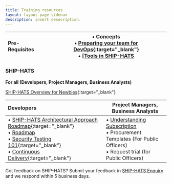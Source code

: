```yaml
---
title: Training resources
layout: layout-page-sidenav
description: insert desecription.
---
```

| Pre-Requisites | •	Concepts<br />•	[Preparing your team for DevOps](https://www.youtube.com/watch?v=wgW-8vvK5sMte){:target="_blank"}<br />•	[[Tools in SHIP-HATS](./training/tools)<br />|
| :------------- | ----------------------------------------------------------------------------------------- |
### SHIP-HATS 

**For all (Developers, Project Managers, Business Analysts)**

[SHIP-HATS Overview for Newbies](https://www.youtube.com/watch?v=SVomPCqKGM4){:target="_blank"}

| Developers |  Project Managers, Business Analysts  |
| :------------- | ----------------------------------------------------------------------------------------- |
| •	[SHIP-HATS Architectural Approach Roadmap](https://www.youtube.com/watch?v=yiD4--KSdTI){:target="_blank"}<br />•	[Roadmap](./overview)<br />•	[Security Testing 101](https://www.youtube.com/watch?v=SVomPCqKGM4){:target="_blank"}<br />•	[Continuous Delivery](https://www.youtube.com/watch?v=DMMhqLKHLx0){:target="_blank"} | • [Understanding Subscription](./subscriptions)<br />•	Procurement Templates (For Public Officers)<br />•	Request trial (for Public Officers) |

                
Got feedback on SHIP-HATS? Submit your feedback in [SHIP-HATS Enquiry](./ship-hats-enquiries) and we respond within 5 business days. 

